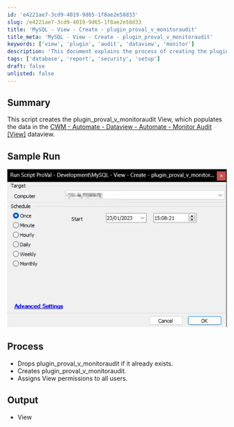 ```yaml
---
id: 'e4221ae7-3cd9-4019-9d65-1f8ae2e58d33'
slug: /e4221ae7-3cd9-4019-9d65-1f8ae2e58d33
title: 'MySQL - View - Create - plugin_proval_v_monitoraudit'
title_meta: 'MySQL - View - Create - plugin_proval_v_monitoraudit'
keywords: ['view', 'plugin', 'audit', 'dataview', 'monitor']
description: 'This document explains the process of creating the plugin_proval_v_monitoraudit View, which is essential for populating data in the Automate Monitor Audit dataview. It includes steps for dropping the existing view, creating a new one, and assigning permissions to users.'
tags: ['database', 'report', 'security', 'setup']
draft: false
unlisted: false
---
```


## Summary

This script creates the plugin_proval_v_monitoraudit View, which populates the data in the [CWM - Automate - Dataview - Automate - Monitor Audit [View]](/docs/414e2b20-92a2-40bf-b003-6b92af4cbd18) dataview.

## Sample Run

![Sample Run](../../../static/img/docs/e4221ae7-3cd9-4019-9d65-1f8ae2e58d33/image_1.webp)

## Process

- Drops plugin_proval_v_monitoraudit if it already exists.
- Creates plugin_proval_v_monitoraudit.
- Assigns View permissions to all users.

## Output

- View